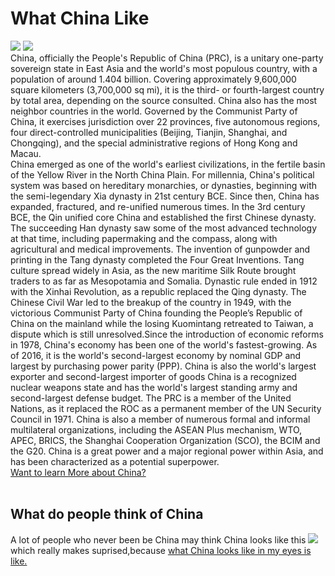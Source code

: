 <html>

<head>
  <title>Traveling in China</title>
  <link href="./style.css" type="text/css" rel="stylesheet">
</head>
<body>
  <h1> What China Like</h1>
  <div>
  <img src="http://www.chinamaps.org/images/CHINA.jpg"/>
  <img src="http://www.cnto.org/wp-content/uploads/2014/04/newchinaworldmap1.jpg"/>
  </div>
  <p1>
    China, officially the People's Republic of China (PRC), is a unitary one-party sovereign state in East Asia and the world's most populous 
country, with a population of around 1.404 billion. Covering approximately 9,600,000 square kilometers (3,700,000 sq mi), it is the third- or fourth-largest country by total area, depending on the source consulted. China also has the most neighbor countries in the world. Governed by the Communist Party of China, it exercises jurisdiction over 22 provinces, five autonomous regions, four direct-controlled municipalities (Beijing, Tianjin, Shanghai, and Chongqing), and the special administrative regions of Hong Kong and Macau.
 <div>
    China emerged as one of the world's earliest civilizations, in the fertile basin of the Yellow River in the North China Plain. For millennia, China's political system was based on hereditary monarchies, or dynasties, beginning with the semi-legendary Xia dynasty in 21st century BCE. Since then, China has expanded, fractured, and re-unified numerous times. In the 3rd century BCE, the Qin unified core China and established the first Chinese dynasty. The succeeding Han dynasty saw some of the most advanced technology at that time, including papermaking and the compass, along with agricultural and medical improvements. The invention of gunpowder and printing in the Tang dynasty completed the Four Great Inventions. Tang culture spread widely in Asia, as the new maritime Silk Route brought traders to as far as Mesopotamia and Somalia. Dynastic rule ended in 1912 with the Xinhai Revolution, as a republic replaced the Qing dynasty. The Chinese Civil War led to the breakup of the country in 1949, with the victorious Communist Party of China founding the People’s Republic of China on the mainland while the losing Kuomintang retreated to Taiwan, a dispute which is still unresolved.Since the introduction of economic reforms in 1978, China's economy has been one of the world's fastest-growing. As of 2016, it is the world's second-largest economy by nominal GDP and largest by purchasing power parity (PPP). China is also the world's largest exporter and 
second-largest importer of goods  China is a recognized nuclear weapons state and has the world's largest standing army and second-largest defense budget. The PRC is a member of the United Nations, as it replaced the ROC as a permanent member of the UN Security Council in 1971. China is also a member of numerous formal and informal multilateral organizations, including the ASEAN Plus mechanism, WTO, APEC, BRICS, the Shanghai Cooperation Organization (SCO), the BCIM and the G20. China is a great power and a major regional power within Asia, and has been characterized as a potential superpower. 
  </div>
  </p1>
  <div>
  <a href="https://en.wikipedia.org/wiki/China" target="_blank"> Want to learn More about China?</a>
  </div>
  <br>
  <h2>
    What do people think of China
  </h2>
  <p2>
    A lot of people who never been be China may think China looks like this 
    <img src="https://qph.fs.quoracdn.net/main-qimg-746a280e498e123aeedc64d6f7c2eddb-c"/>
    which really makes suprised,because 
  </p2>
  <a href="https://www.youtube.com/watch?v=jlyQMpwzMt8" target="_blank"> what China looks like in my eyes is like.</a>
</body>
  
</html>
